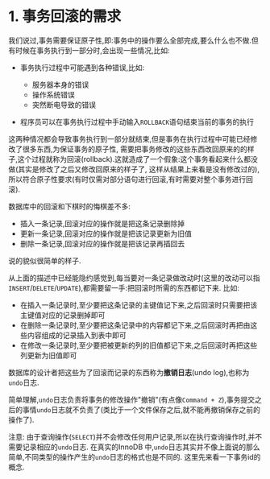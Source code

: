 # 1. 事务回滚的需求

我们说过,事务需要保证原子性,即:事务中的操作要么全部完成,要么什么也不做.但有时候在事务执行到一部分时,会出现一些情况,比如:

- 事务执行过程中可能遇到各种错误,比如:
  - 服务器本身的错误
  - 操作系统错误
  - 突然断电导致的错误

- 程序员可以在事务执行过程中手动输入`ROLLBACK`语句结束当前的事务的执行

这两种情况都会导致事务执行到一部分就结束,但是事务在执行过程中可能已经修改了很多东西,为保证事务的原子性,
需要把事务修改的这些东西改回原来的的样子,这个过程就称为回滚(rollback).这就造成了一个假象:这个事务看起来什么都没做(其实是修改了之后又修改回原来的样子了,
这样从结果上来看是没有修改过的),所以符合原子性要求(有时仅需对部分语句进行回滚,有时需要对整个事务进行回滚).

数据库中的回滚和下棋时的悔棋差不多:

- 插入一条记录,回滚对应的操作就是把这条记录删除掉
- 更新一条记录,回滚对应的操作就是把该记录更新为旧值
- 删除一条记录,回滚对应的操作就是把该记录再插回去

说的貌似很简单的样子.

从上面的描述中已经能隐约感觉到,每当要对一条记录做改动时(这里的改动可以指`INSERT`/`DELETE`/`UPDATE`),都需要留一手:把回滚时所需的东西都记下来.
比如:

- 在插入一条记录时,至少要把这条记录的主键值记下来,之后回滚时只需要把该主键值对应的记录删掉即可
- 在删除一条记录时,至少要把这条记录中的内容都记下来,之后回滚时再把由这些内容组成的记录插入到表中即可
- 在修改一条记录时,至少要把被更新的列的旧值都记下来,之后回滚时再把这些列更新为旧值即可

数据库的设计者把这些为了回滚而记录的东西称为**撤销日志**(undo log),也称为`undo`日志.

简单理解,`undo`日志负责将事务的修改操作"撤销"(有点像`Command + Z`),事务提交之后的事情`undo`日志就不负责了(类比于一个文件保存之后,就不能再撤销保存之前的操作了).

注意: 由于查询操作(`SELECT`)并不会修改任何用户记录,所以在执行查询操作时,并不需要记录相应的`undo`日志.
在真实的InnoDB 中,`undo`日志其实并不像上面说的那么简单,不同类型的操作产生的`undo`日志的格式也是不同的.
这里先来看一下事务id的概念.
